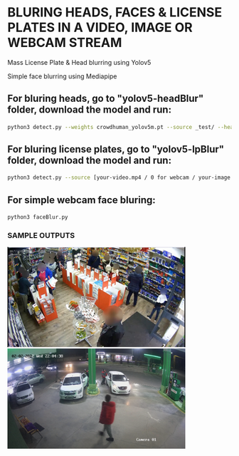 # BLURING HEADS, FACES & LICENSE PLATES IN A VIDEO, IMAGE OR WEBCAM STREAM

Mass License Plate & Head blurring using Yolov5

Simple face blurring using Mediapipe


## For bluring heads, go to "yolov5-headBlur" folder, download the model and run:

```bash
python3 detect.py --weights crowdhuman_yolov5m.pt --source _test/ --heads
```

## For bluring license plates, go to "yolov5-lpBlur" folder, download the model and run:

```bash
python3 detect.py --source [your-video.mp4 / 0 for webcam / your-image.jpg] --view-img
```

## For simple webcam face bluring:

```bash
python3 faceBlur.py
```

### SAMPLE OUTPUTS

<img src="yolov5-headBlur/output.png" width="400"/> <img src="yolov5-lpBlur/output.png" width="400"/>